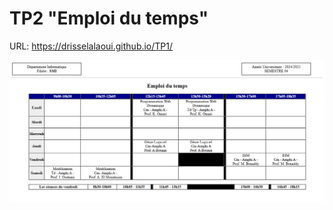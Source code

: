 # TP2 "Emploi du temps"

URL: https://drisselalaoui.github.io/TP1/

![EMploi du temps](image/Emploi.png)

